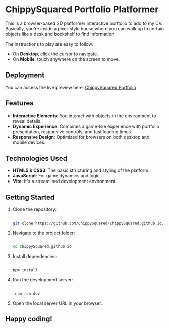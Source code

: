 # ChippySquared Portfolio Platformer

This is a browser-based 2D platformer interactive porftolio to add to my CV. Basically, you're inside a pixel-style house
where you can walk up to certain objects like a desk and bookshelf to find information.

The instructions to play are easy to follow: 
- On **Desktop**, click the cursor to navigate.
- On **Mobile**, touch anywhere on the screen to move.

## Deployment

You can access the live preview here: [ChippySquared Portfolio](https://chippysquared.github.io/)

## Features

- **Interactive Elements**: You interact with objects in the environment to reveal details.
- **Dynamic Experience**: Combines a game-like experience with portfolio presentation, responsive controls, and fast loading times.
- **Responsive Design**: Optimized for browsers on both desktop and mobile devices.

## Technologies Used

- **HTML5 & CSS3**: The basic structuring and styling of the platform.
- **JavaScript**: For game dynamics and logic.
- **Vite**: It's a streamlined development environment.

## Getting Started

1. Clone the repository:
   ```bash
   
   git clone https://github.com/ChippySquared/ChippySquared.github.io.git

2. Navigate to the project folder:
   ```bash
   
   cd ChippySquared.github.io

3. Install dependencies:
   ```bash
   
   npm install

4. Run the development server:
   ```bash
   
    npm run dev

6. Open the local server URL in your browser.
   

## Happy coding!
